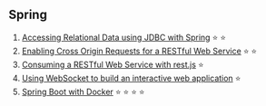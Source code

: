 ## Spring 

01. [Accessing Relational Data using JDBC with Spring](https://github.com/gabrielruiu/learn/tree/master/spring-jdbc) :star: :star:
02. [Enabling Cross Origin Requests for a RESTful Web Service](https://github.com/gabrielruiu/learn/tree/master/cors-rest) :star: :star:
03. [Consuming a RESTful Web Service with rest.js](https://github.com/gabrielruiu/learn/tree/master/consume-with-restjs) :star:
04. [Using WebSocket to build an interactive web application](https://github.com/gabrielruiu/learn/tree/master/stomp-websocket) :star:
05. [Spring Boot with Docker](https://github.com/gabrielruiu/learn/tree/master/spring-boot-docker) :star: :star: :star: :star:
